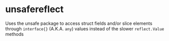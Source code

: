 # unsafereflect
Uses the unsafe package to access struct fields and/or slice elements through `interface{}` (A.K.A. `any`) values instead of the slower `reflect.Value` methods
